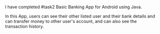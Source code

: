 I have completed #task2  Basic Banking App for Android using Java.

In this App, users can see their other listed user and their bank details and can transfer money to other user's account, and can also see the transaction history.
